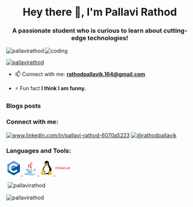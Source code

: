 <h1 align="center">Hey there 👋, I'm Pallavi Rathod</h1>
<h3 align="center">A passionate student who is curious to learn about cutting-edge technologies!</h3>

<img align="right" alt="coding" width="400" scr="https://dribbble.com/shots/15215756-Coding-Animation-Concept">

<p align="left"> <img src="https://komarev.com/ghpvc/?username=pallavirathod&label=Profile%20views&color=0e75b6&style=flat" alt="pallavirathod" /> </p>

<p align="left"> <a href="https://github.com/ryo-ma/github-profile-trophy"><img src="https://github-profile-trophy.vercel.app/?username=pallavirathod" alt="pallavirathod" /></a> </p>

- 📫 Connect with me: **rathodpallavik.164@gmail.com**

- ⚡ Fun fact **I think I am funny.**

### Blogs posts
<!-- BLOG-POST-LIST:START -->
<!-- BLOG-POST-LIST:END -->

<h3 align="left">Connect with me:</h3>
<p align="left">
<a href="https://linkedin.com/in/www.linkedin.com/in/pallavi-rathod-6070a5223" target="blank"><img align="center" src="https://raw.githubusercontent.com/rahuldkjain/github-profile-readme-generator/master/src/images/icons/Social/linked-in-alt.svg" alt="www.linkedin.com/in/pallavi-rathod-6070a5223" height="30" width="40" /></a>
<a href="https://medium.com/@rathodpallavik" target="blank"><img align="center" src="https://raw.githubusercontent.com/rahuldkjain/github-profile-readme-generator/master/src/images/icons/Social/medium.svg" alt="@rathodpallavik" height="30" width="40" /></a>
</p>

<h3 align="left">Languages and Tools:</h3>
<p align="left"> <a href="https://www.cprogramming.com/" target="_blank" rel="noreferrer"> <img src="https://raw.githubusercontent.com/devicons/devicon/master/icons/c/c-original.svg" alt="c" width="40" height="40"/> </a> <a href="https://www.java.com" target="_blank" rel="noreferrer"> <img src="https://raw.githubusercontent.com/devicons/devicon/master/icons/java/java-original.svg" alt="java" width="40" height="40"/> </a> <a href="https://www.linux.org/" target="_blank" rel="noreferrer"> <img src="https://raw.githubusercontent.com/devicons/devicon/master/icons/linux/linux-original.svg" alt="linux" width="40" height="40"/> </a> <a href="https://www.oracle.com/" target="_blank" rel="noreferrer"> <img src="https://raw.githubusercontent.com/devicons/devicon/master/icons/oracle/oracle-original.svg" alt="oracle" width="40" height="40"/> </a> </p>

<p>&nbsp;<img align="center" src="https://github-readme-stats.vercel.app/api?username=pallavirathod&show_icons=true&locale=en" alt="pallavirathod" /></p>

<p><img align="center" src="https://github-readme-streak-stats.herokuapp.com/?user=pallavirathod&" alt="pallavirathod" /></p>
